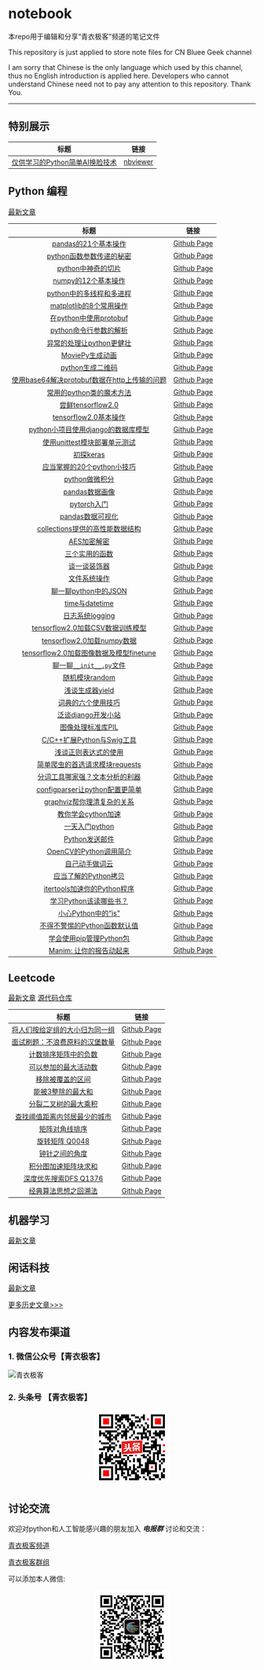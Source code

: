 # notebook

本repo用于编辑和分享“青衣极客”频道的笔记文件

This repository is just applied to store note files for CN Bluee Geek channel

I am sorry that Chinese is the only language which used by this channel, thus no English introduction is applied here. Developers who cannot understand Chinese need not to pay any attention to this repository. Thank You.


<hr/>

## 特别展示

|标题|链接|
|:---:|:---:|
|[仅供学习的Python简单AI换脸技术](https://github.com/cnbluegeek/notebook/blob/master/src/BG106-AI%E6%8D%A2%E8%84%B8.ipynb)|[nbviewer](https://nbviewer.jupyter.org/github/cnbluegeek/notebook/blob/master/src/BG106-AI%E6%8D%A2%E8%84%B8.ipynb)|

## Python 编程

[最新文章](https://cnbluegeek.github.io/archive/?tag=Python)

|标题|链接|
|:---:|:---:|
|[pandas的21个基本操作](https://mp.weixin.qq.com/s/6QyKs1REpevh4czL9ogKxQ)|[Github Page](https://cnbluegeek.github.io/2019/09/11/BG01-pandas%E7%9A%8421%E4%B8%AA%E5%9F%BA%E6%9C%AC%E6%93%8D%E4%BD%9C/)|
|[python函数参数传递的秘密](https://mp.weixin.qq.com/s/tB9wVM2RoD-d23JTiJRpsQ)|[Github Page](https://cnbluegeek.github.io/2019/09/16/BG05-python%E5%87%BD%E6%95%B0%E5%8F%82%E6%95%B0%E4%BC%A0%E9%80%92%E7%9A%84%E7%A7%98%E5%AF%86/)|
|[python中神奇的切片](https://mp.weixin.qq.com/s/cM9Kvc3XHXIFd5kh94Ht1w)|[Github Page](https://cnbluegeek.github.io/2019/09/16/BG04-python%E4%B8%AD%E7%A5%9E%E5%A5%87%E7%9A%84%E5%88%87%E7%89%87/)|
|[numpy的12个基本操作](https://mp.weixin.qq.com/s/JgSmnhg9MqVrcdJurkk-wg)|[Github Page](https://cnbluegeek.github.io/2019/09/17/BG07-numpy%E7%9A%8412%E4%B8%AA%E5%9F%BA%E6%9C%AC%E6%93%8D%E4%BD%9C/)|
|[python中的多线程和多进程](https://mp.weixin.qq.com/s/NHIRF7us6DUuSUGLVKHV6Q)|[Github Page](https://cnbluegeek.github.io/2019/09/18/BG09-python%E4%B8%AD%E7%9A%84%E5%A4%9A%E7%BA%BF%E7%A8%8B%E5%92%8C%E5%A4%9A%E8%BF%9B%E7%A8%8B/)|
|[matplotlib的8个常用操作](https://mp.weixin.qq.com/s/9gWBK0uPWqTaQRppnmoh3g)|[Github Page](https://cnbluegeek.github.io/2019/09/18/BG08-matplotlib%E7%9A%848%E4%B8%AA%E5%B8%B8%E7%94%A8%E6%93%8D%E4%BD%9C/)|
|[在python中使用protobuf](https://mp.weixin.qq.com/s/yiAhQddl42eGSnM6XpkNZw)|[Github Page](https://cnbluegeek.github.io/2019/09/19/BG10-%E5%9C%A8python%E4%B8%AD%E4%BD%BF%E7%94%A8protobuf/)|
|[python命令行参数的解析](https://mp.weixin.qq.com/s/lEJPJYrLYbQ7nTEzpFc-8g)|[Github Page](https://cnbluegeek.github.io/2019/09/20/BG11-python%E5%91%BD%E4%BB%A4%E8%A1%8C%E5%8F%82%E6%95%B0%E7%9A%84%E8%A7%A3%E6%9E%90/)|
|[异常的处理让python更健壮](https://mp.weixin.qq.com/s/_w5vQoqWzufhMu2xHeuqJw)|[Github Page](https://cnbluegeek.github.io/2019/09/21/BG12-%E5%BC%82%E5%B8%B8%E7%9A%84%E5%A4%84%E7%90%86%E8%AE%A9python%E6%9B%B4%E5%81%A5%E5%A3%AE/)|
|[MoviePy生成动画](https://mp.weixin.qq.com/s/n8Upju4TUFYo-069XdZA9A)|[Github Page](https://cnbluegeek.github.io/2019/09/22/BG13-MoviePy%E7%94%9F%E6%88%90%E5%8A%A8%E7%94%BB/)|
|[python生成二维码](https://mp.weixin.qq.com/s/WkJQ_koCUlzj-lBA7UsLww)|[Github Page](https://cnbluegeek.github.io/2019/09/23/BG14-python%E7%94%9F%E6%88%90%E4%BA%8C%E7%BB%B4%E7%A0%81/)|
|[使用base64解决protobuf数据在http上传输的问题](https://mp.weixin.qq.com/s/y5_8RjMIUsCP5fxWDk1jMQ)|[Github Page](https://cnbluegeek.github.io/2019/09/29/BG15-%E4%BD%BF%E7%94%A8base64%E8%A7%A3%E5%86%B3protobuf%E6%95%B0%E6%8D%AE%E5%9C%A8http%E4%B8%8A%E4%BC%A0%E8%BE%93%E7%9A%84%E9%97%AE%E9%A2%98/)|
|[常用的python类的魔术方法](https://mp.weixin.qq.com/s/SIV_7ms1OvlJm3LZ5MaEIQ)|[Github Page](https://cnbluegeek.github.io/2019/09/30/BG16-%E5%B8%B8%E7%94%A8%E7%9A%84python%E7%B1%BB%E7%9A%84%E9%AD%94%E6%9C%AF%E6%96%B9%E6%B3%95/)|
|[尝鲜tensorflow2.0](https://mp.weixin.qq.com/s/fBHCUYkfMAGGQpw9V6j1BA)|[Github Page](https://cnbluegeek.github.io/2019/10/01/BG17-%E5%B0%9D%E9%B2%9Ctensorflow2.0/)|
|[tensorflow2.0基本操作](https://mp.weixin.qq.com/s/Ob2s_OX69lG0g3xceOfLTg)|[Github Page](https://cnbluegeek.github.io/2019/10/02/BG18-25-tensorflow2.0%E5%9F%BA%E6%9C%AC%E6%93%8D%E4%BD%9C/)|
|[python小项目使用django的数据库模型](https://mp.weixin.qq.com/s/4N7A4UtRl2hvi0KWu1jhvQ)|[Github Page](https://cnbluegeek.github.io/2019/10/06/BG26-python%E5%B0%8F%E9%A1%B9%E7%9B%AE%E4%BD%BF%E7%94%A8django%E7%9A%84%E6%95%B0%E6%8D%AE%E5%BA%93%E6%A8%A1%E5%9E%8B/)|
|[使用unittest模块部署单元测试](https://mp.weixin.qq.com/s/l4qEoRQgs06gFpb-QwLgpQ)|[Github Page](https://cnbluegeek.github.io/2019/10/07/BG27-%E4%BD%BF%E7%94%A8unittest%E6%A8%A1%E5%9D%97%E9%83%A8%E7%BD%B2%E5%8D%95%E5%85%83%E6%B5%8B%E8%AF%95/)|
|[初探keras](https://mp.weixin.qq.com/s/IWDABBxTYca81mfL7aEPjA)|[Github Page](https://cnbluegeek.github.io/2019/10/09/BG28-%E5%88%9D%E6%8E%A2keras/)|
|[应当掌握的20个python小技巧](https://mp.weixin.qq.com/s/4dQk2heemABBPxwNAxaxSA)|[Github Page](https://cnbluegeek.github.io/2019/10/10/BG29-%E5%BA%94%E5%BD%93%E6%8E%8C%E6%8F%A1%E7%9A%8420%E4%B8%AApython%E5%B0%8F%E6%8A%80%E5%B7%A7/)|
|[python做微积分](https://mp.weixin.qq.com/s/QP3I_DZIJjanvcTGuUYHew)|[Github Page](https://cnbluegeek.github.io/2019/10/14/BG30-python%E5%81%9A%E5%BE%AE%E7%A7%AF%E5%88%86/)|
|[pandas数据画像](https://cnbluegeek.github.io/2019/10/15/BG31-pandas%E6%95%B0%E6%8D%AE%E7%94%BB%E5%83%8F/)|[Github Page](https://cnbluegeek.github.io/2019/10/15/BG31-pandas%E6%95%B0%E6%8D%AE%E7%94%BB%E5%83%8F/)|
|[pytorch入门](https://mp.weixin.qq.com/s/rkzhDBAS3ARsOJ9ztNJJfw)|[Github Page](https://cnbluegeek.github.io/2019/10/16/BG33-pytorch%E5%85%A5%E9%97%A8/)|
|[pandas数据可视化](https://mp.weixin.qq.com/s/XTUUxY1TWeNQ4QPTK5pUJw)|[Github Page](https://cnbluegeek.github.io/2019/10/16/BG32-pandas%E6%95%B0%E6%8D%AE%E5%8F%AF%E8%A7%86%E5%8C%96/)|
|[collections提供的高性能数据结构](https://mp.weixin.qq.com/s/6gVaUhB6CZ6_EOiWoY30dA)|[Github Page](https://cnbluegeek.github.io/2019/10/18/BG34-collections%E6%8F%90%E4%BE%9B%E7%9A%84%E9%AB%98%E6%80%A7%E8%83%BD%E6%95%B0%E6%8D%AE%E7%BB%93%E6%9E%84/)|
|[AES加密解密](https://mp.weixin.qq.com/s/GpDLJvine3cZla4ssDdZkA)|[Github Page](https://cnbluegeek.github.io/2019/10/21/BG35-AES%E5%8A%A0%E5%AF%86%E8%A7%A3%E5%AF%86/)|
|[三个实用的函数](https://mp.weixin.qq.com/s/opTFNRznp_pq9157Ukmdsg)|[Github Page](https://cnbluegeek.github.io/2019/10/22/BG36-%E4%B8%89%E4%B8%AA%E5%AE%9E%E7%94%A8%E7%9A%84python%E5%87%BD%E6%95%B0/)|
|[谈一谈装饰器](https://mp.weixin.qq.com/s/YUb7xQMwPb8_cJLc0wDHmQ)|[Github Page](https://cnbluegeek.github.io/2019/10/23/BG37-%E8%B0%88%E4%B8%80%E8%B0%88%E8%A3%85%E9%A5%B0%E5%99%A8/)|
|[文件系统操作](https://mp.weixin.qq.com/s/ufbpGXrMIEmgT-krOXLRmA)|[Github Page](https://cnbluegeek.github.io/2019/10/24/BG38-%E6%96%87%E4%BB%B6%E7%B3%BB%E7%BB%9F%E6%93%8D%E4%BD%9C/)|
|[聊一聊python中的JSON](https://mp.weixin.qq.com/s/l85HqtzgzHg7lfx_TPvSvA)|[Github Page](https://cnbluegeek.github.io/2019/10/25/BG39-%E8%81%8A%E4%B8%80%E8%81%8Apython%E4%B8%AD%E7%9A%84JSON/)|
|[time与datetime](https://mp.weixin.qq.com/s/mUySYVg3z7uuJ1C9Jzc5Ag)|[Github Page](https://cnbluegeek.github.io/2019/10/26/BG40-time%E4%B8%8Edatetime/)|
|[日志系统logging](https://mp.weixin.qq.com/s/xUWKLSk3yM6dEDGTWOvVMQ)|[Github Page](https://cnbluegeek.github.io/2019/10/27/BG41-%E6%97%A5%E5%BF%97%E7%B3%BB%E7%BB%9Flogging/)|
|[tensorflow2.0加载CSV数据训练模型](https://mp.weixin.qq.com/s/X_slD3MmOIVQN-Nvf0GcvQ)|[Github Page](https://cnbluegeek.github.io/2019/10/28/BG42-tensorflow2.0%E5%8A%A0%E8%BD%BDCSV%E6%95%B0%E6%8D%AE%E8%AE%AD%E7%BB%83%E6%A8%A1%E5%9E%8B/)|
|[tensorflow2.0加载numpy数据](https://mp.weixin.qq.com/s/c6kYAe-wLb7Xwjv-h1VNeA)|[Github Page](https://cnbluegeek.github.io/2019/10/29/BG43-tensorflow2.0%E5%8A%A0%E8%BD%BDnumpy%E6%95%B0%E6%8D%AE/)|
|[tensorflow2.0加载图像数据及模型finetune](https://mp.weixin.qq.com/s/vNziVCJ7WBh7P6-OQrsTyg)|[Github Page](https://cnbluegeek.github.io/2019/10/30/BG44-tensorflow2.0%E5%8A%A0%E8%BD%BD%E5%9B%BE%E5%83%8F%E6%95%B0%E6%8D%AE%E5%8F%8A%E6%A8%A1%E5%9E%8Bfinetune/)|
|[聊一聊`__init__.py`文件](https://mp.weixin.qq.com/s/PZbw0gsiZTvNbUTpmcgCaw)|[Github Page](https://cnbluegeek.github.io/2019/11/07/BG45-%E8%81%8A%E4%B8%80%E8%81%8A__init__.py%E6%96%87%E4%BB%B6/)|
|[随机模块random](https://mp.weixin.qq.com/s/2Dk8Mt9yYh7z-rZ8tAqb2Q)|[Github Page](https://cnbluegeek.github.io/2019/11/08/BG46-%E9%9A%8F%E6%9C%BA%E6%A8%A1%E5%9D%97random/)|
|[浅谈生成器yield](https://mp.weixin.qq.com/s/kH2mg8ZPBMOxjshoSiKoEQ)|[Github Page](https://cnbluegeek.github.io/2019/11/10/BG47-%E6%B5%85%E8%B0%88%E7%94%9F%E6%88%90%E5%99%A8yield/)|
|[词典的六个使用技巧](https://mp.weixin.qq.com/s/VeHOdd5_fWkR4WT2RvkP0w)|[Github Page](https://cnbluegeek.github.io/2019/11/19/BG48-%E8%AF%8D%E5%85%B8%E7%9A%84%E5%85%AD%E4%B8%AA%E4%BD%BF%E7%94%A8%E6%8A%80%E5%B7%A7/)|
|[泛谈django开发小站](https://mp.weixin.qq.com/s/s_tdnys-2K_PDDf-klXqtw)|[Github Page](https://cnbluegeek.github.io/2019/12/01/BG49-%E6%B3%9B%E8%B0%88django%E5%BC%80%E5%8F%91%E5%B0%8F%E7%AB%99/)|
|[图像处理标准库PIL](https://mp.weixin.qq.com/s/tDqQxucN09Vg9280nBlkug)|[Github Page](https://cnbluegeek.github.io/2019/12/02/BG50-%E5%9B%BE%E5%83%8F%E5%A4%84%E7%90%86%E6%A0%87%E5%87%86%E5%BA%93PIL/)|
|[C/C++扩展Python与Swig工具](https://mp.weixin.qq.com/s/Qra8s2JvomX82JtlsXcXfA)|[Github Page](https://cnbluegeek.github.io/2019/12/03/BG51-C-C++%E6%89%A9%E5%B1%95Python%E4%B8%8ESwig%E5%B7%A5%E5%85%B7/)|
|[浅谈正则表达式的使用](https://mp.weixin.qq.com/s/HIOTruuBfUi4QM-26aPwsw)|[Github Page](https://cnbluegeek.github.io/2019/12/04/BG52-%E6%B5%85%E8%B0%88%E6%AD%A3%E5%88%99%E8%A1%A8%E8%BE%BE%E5%BC%8F%E7%9A%84%E4%BD%BF%E7%94%A8/)|
|[简单爬虫的首选请求模块requests](https://cnbluegeek.github.io/2019/12/05/BG53-%E7%AE%80%E5%8D%95%E7%88%AC%E8%99%AB%E7%9A%84%E9%A6%96%E9%80%89%E8%AF%B7%E6%B1%82%E6%A8%A1%E5%9D%97requests/)|[Github Page](https://cnbluegeek.github.io/2019/12/05/BG53-%E7%AE%80%E5%8D%95%E7%88%AC%E8%99%AB%E7%9A%84%E9%A6%96%E9%80%89%E8%AF%B7%E6%B1%82%E6%A8%A1%E5%9D%97requests/)|
|[分词工具哪家强？文本分析的利器](https://mp.weixin.qq.com/s/cnR4v59619gLs9CsP8AAcQ)|[Github Page](https://cnbluegeek.github.io/2019/12/13/BG55-%E5%88%86%E8%AF%8D%E5%B7%A5%E5%85%B7%E5%93%AA%E5%AE%B6%E5%BC%BA-%E6%96%87%E6%9C%AC%E5%88%86%E6%9E%90%E7%9A%84%E5%88%A9%E5%99%A8/)|
|[configparser让python配置更简单](https://mp.weixin.qq.com/s/usaFUPTuSfWexx2uoDY_Vg)|[Github Page](https://cnbluegeek.github.io/2019/12/16/BG56-configparser%E8%AE%A9python%E9%85%8D%E7%BD%AE%E6%9B%B4%E7%AE%80%E5%8D%95/)|
|[graphviz帮你理清复杂的关系](https://mp.weixin.qq.com/s/S2gsuia-iL03yBk61FrCzA)|[Github Page](https://cnbluegeek.github.io/2019/12/18/BG57-graphviz%E8%AE%A9%E4%BD%A0%E7%90%86%E6%B8%85%E5%A4%8D%E6%9D%82%E7%9A%84%E5%85%B3%E7%B3%BB/)|
|[教你学会cython加速](https://mp.weixin.qq.com/s/c6nXus7qK5AUfJ_-s-YxYQ)|[Github Page](https://cnbluegeek.github.io/2020/01/04/BG58-%E6%95%99%E4%BD%A0%E5%AD%A6%E4%BC%9Acython%E5%8A%A0%E9%80%9F/)|
|[一天入门python](https://mp.weixin.qq.com/s/hylyHNdVOXUzOVrNIfHdIw)|[Github Page](https://cnbluegeek.github.io/2020/01/19/BG62-%E4%B8%80%E5%A4%A9%E5%85%A5%E9%97%A8python/)|
|[Python发送邮件](https://mp.weixin.qq.com/s/ZQYWEG5dKOQI2dJwiSNujA)|[Github Page](https://cnbluegeek.github.io/2020/01/20/BG64-Python%E5%8F%91%E9%80%81%E9%82%AE%E4%BB%B6/)|
|[OpenCV的Python调用简介](https://mp.weixin.qq.com/s/k1FteTFHOX_iVWuoYH0hLg)|[Github Page](https://cnbluegeek.github.io/2020/01/20/BG63-OpenCV%E7%9A%84Python%E8%B0%83%E7%94%A8%E7%AE%80%E4%BB%8B/)|
|[自己动手做词云](https://mp.weixin.qq.com/s/_NtEQnzM-d8yVFhCF70QtQ)|[Github Page](https://cnbluegeek.github.io/2020/01/21/BG65-%E8%87%AA%E5%B7%B1%E5%8A%A8%E6%89%8B%E5%81%9A%E8%AF%8D%E4%BA%91/)|
|[应当了解的Python拷贝](https://mp.weixin.qq.com/s/3vmUyT8XAqPLNkE5QYPeMw)|[Github Page](https://cnbluegeek.github.io/2020/03/10/BG74-%E5%BA%94%E5%BD%93%E4%BA%86%E8%A7%A3%E7%9A%84Python%E6%8B%B7%E8%B4%9D/)|
|[itertools加速你的Python程序](https://mp.weixin.qq.com/s/fVZrLGcJeB00spdaYkpCsQ)|[Github Page](https://cnbluegeek.github.io/2020/03/11/BG75-itertools%E5%8A%A0%E9%80%9F%E4%BD%A0%E7%9A%84Python%E7%A8%8B%E5%BA%8F/)|
|[学习Python该读哪些书？](https://mp.weixin.qq.com/s/2Z_1oOGnnTAd61FyNZQTgA)|[Github Page](https://cnbluegeek.github.io/2020/04/06/BG80-%E5%AD%A6%E4%B9%A0Python%E8%AF%A5%E8%AF%BB%E5%93%AA%E4%BA%9B%E4%B9%A6/)|
|[小心Python中的“is”](https://mp.weixin.qq.com/s/OFKEJ1jMISesWtMx8W0WYw)|[Github Page](https://cnbluegeek.github.io/2020/04/16/python-is/)|
|[不得不警惕的Python函数默认值](https://mp.weixin.qq.com/s/MaG46R3LRSF7sZMhr7Oo0Q)|[Github Page](https://cnbluegeek.github.io/2020/04/17/BG90-python-default-args/)|
|[学会使用pip管理Python包](https://mp.weixin.qq.com/s/OvISiY8aLZsjByxub7d3Yg)|[Github Page](https://cnbluegeek.github.io/2020/04/20/BG91-pip/)|
|[Manim: 让你的报告动起来](https://mp.weixin.qq.com/s/DnbXoGT5__qepckiRLnFiw)|[Github Page](https://cnbluegeek.github.io/2020/04/27/BG95-manim/)|

## Leetcode

[最新文章](https://cnbluegeek.github.io/archive/?tag=Leetcode)
[源代码仓库](https://github.com/jielyu/leetcode)

|标题|链接|
|:---:|:---:|
|[将人们按给定组的大小归为同一组](https://mp.weixin.qq.com/s/nJCNa3InsT85ER2JQD6f9Q)|[Github Page](https://cnbluegeek.github.io/2020/03/04/BG71-leetcode-q1282/)|
|[面试刷题：不浪费原料的汉堡数量](https://mp.weixin.qq.com/s/NL2Fg_le_8uQiYM6NMDNKg)|[Github Page](https://cnbluegeek.github.io/2020/03/04/BG70_leetcode-q1276/)|
|[计数排序矩阵中的负数](https://mp.weixin.qq.com/s/FkPo8tl_as61LijYjCaxUA)|[Github Page](https://cnbluegeek.github.io/2020/03/06/BG72-leetcode-q1351/)|
|[可以参加的最大活动数](https://mp.weixin.qq.com/s/eRa1dvoYDEY4S22o0ZAq0g)|[Github Page](https://cnbluegeek.github.io/2020/03/09/BG73-leetcode-q1353/)|
|[移除被覆盖的区间](https://mp.weixin.qq.com/s/GQlvS5rk4DDQJ7JtKmKGtA)|[Github Page](https://cnbluegeek.github.io/2020/03/31/BG77-leetcode-q1288-interval/)|
|[能被3整除的最大和](https://mp.weixin.qq.com/s/FiSLqpGMY3b134QFsYDLLw)|[Github Page](https://cnbluegeek.github.io/2020/04/01/BG78-leetcode-q1262-divide-3/)|
|[分裂二叉树的最大乘积](https://mp.weixin.qq.com/s/svDYMz8ch1-L5XaFhoc54g)|[Github Page](https://cnbluegeek.github.io/2020/04/02/BG79-leetcode-q1339-max_product/)|
|[查找阈值距离内邻居最少的城市](https://cnbluegeek.github.io/2020/04/08/BG82-leetcode-q1334/)|[Github Page](https://cnbluegeek.github.io/2020/04/08/BG82-leetcode-q1334/)|
|[矩阵对角线排序](https://mp.weixin.qq.com/s/ddnzIpv7K07urg0F0SsrRA)|[Github Page](https://cnbluegeek.github.io/2020/04/10/BG84-leetcode-q1329/)|
|[旋转矩阵 Q0048](https://mp.weixin.qq.com/s/n_0FJkuX2N0_EPMHG3MBDw)|[Github Page](https://cnbluegeek.github.io/2020/04/13/BG87-leetcode-q0048/)|
|[钟针之间的角度](https://cnbluegeek.github.io/2020/04/15/BG88-leetcode-q1344/)|[Github Page](https://cnbluegeek.github.io/2020/04/15/BG88-leetcode-q1344/)|
|[积分图加速矩阵块求和](https://mp.weixin.qq.com/s/tehqEiBslkFUdarZ5vVO1w)|[Github Page](https://cnbluegeek.github.io/2020/04/21/BG92-leetcode-q1314/)|
|[深度优先搜索DFS Q1376](https://mp.weixin.qq.com/s/7VwPNVWNPJmPQgzSl0xQYA)|[Github Page](https://cnbluegeek.github.io/2020/04/28/BG96-leetcode-q1376/)|
|[经典算法思想之回溯法](https://mp.weixin.qq.com/s/4nbyiJ8foXIkgj3n0ccorQ)|[Github Page](https://cnbluegeek.github.io/2020/05/01/BG97-leetcode-q1415/)|

## 机器学习

[最新文章](https://cnbluegeek.github.io/archive/?tag=%E6%9C%BA%E5%99%A8%E5%AD%A6%E4%B9%A0)

## 闲话科技

[最新文章](https://cnbluegeek.github.io/archive/)

[更多历史文章>>>](https://cnbluegeek.github.io)

## 内容发布渠道

### 1. 微信公众号【青衣极客】

![青衣极客](src/images/spread/wechat_public.png)

### 2. 头条号 【青衣极客】

<div style="text-align:center;width:100%;"><img width="150" height="150" src="src/images/spread/toutiao-cnbluegeek.jpeg" /></div>

## 讨论交流

 欢迎对python和人工智能感兴趣的朋友加入 ***电报群*** 讨论和交流：

[青衣极客频道](https://t.me/cnbluegeek)

[青衣极客群组](https://t.me/cnbluegeek_group)

可以添加本人微信:

<div style="text-align:center;width:100%;"><img width="150" height="150" src="src/images/spread/cnbluegeek-qr.jpeg" /></div>
